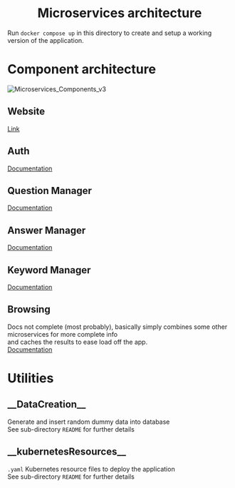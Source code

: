 <div align="center">

# Microservices architecture
</div>

Run `docker compose up` in this directory to create and setup a working version of the application.

# Component architecture
![Microservices_Components_v3](https://user-images.githubusercontent.com/65095699/125166082-94109b80-e1a2-11eb-8f84-0994a134b634.jpg)

## Website
[Link](http://saas-15.ddns.net:4000/)

## Auth
[Documentation](http://saas-15.ddns.net:40000/spec/)

## Question Manager
[Documentation](http://saas-15.ddns.net:40001/spec/)

## Answer Manager
[Documentation](http://saas-15.ddns.net:40002/spec/)

## Keyword Manager
[Documentation](http://saas-15.ddns.net:40003/spec/)

## Browsing
Docs not complete (most probably), basically simply combines some other microservices for more complete info  
and caches the results to ease load off the app.  
[Documentation](http://saas-15.ddns.net:40004/spec/)


# Utilities
## \_\_DataCreation\_\_
Generate and insert random dummy data into database  
See sub-directory `README` for further details

## \_\_kubernetesResources\_\_
`.yaml` Kubernetes resource files to deploy the application  
See sub-directory `README` for further details
